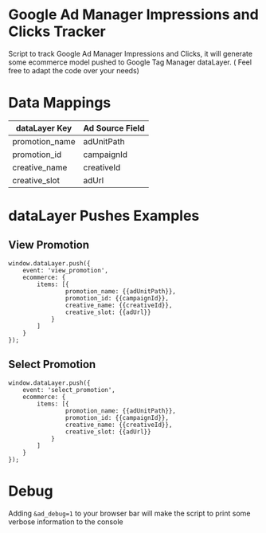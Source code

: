 
# Google Ad Manager Impressions and Clicks Tracker
Script to track Google Ad Manager Impressions and Clicks, it will generate some ecommerce model pushed to Google Tag Manager dataLayer. ( Feel free to adapt the code over your needs)

# Data Mappings

|dataLayer Key |Ad Source Field|
|--|--|
|promotion_name | adUnitPath |
|promotion_id| campaignId|
|creative_name| creativeId|
|creative_slot| adUrl|


# dataLayer Pushes Examples

## View Promotion
    window.dataLayer.push({
        event: 'view_promotion',
        ecommerce: {
            items: [{
                    promotion_name: {{adUnitPath}},
                    promotion_id: {{campaignId}},
                    creative_name: {{creativeId}},
                    creative_slot: {{adUrl}}
                }
            ]
        }
    });
    

## Select Promotion

    window.dataLayer.push({
        event: 'select_promotion',
        ecommerce: {
            items: [{
                    promotion_name: {{adUnitPath}},
                    promotion_id: {{campaignId}},
                    creative_name: {{creativeId}},
                    creative_slot: {{adUrl}}
                }
            ]
        }
    });
    

# Debug

Adding `&ad_debug=1` to your browser bar will make the script to print some verbose information to the console

